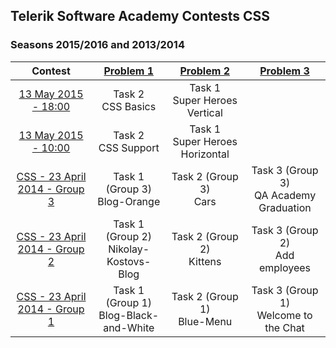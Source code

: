 ## Telerik Software Academy Contests CSS
### Seasons 2015/2016 and 2013/2014

|            Contest            |               [Problem 1](https://github.com/petyakostova/Telerik-Academy/tree/master/Front-end/CSS%20Contests/1)               |            [Problem 2](https://github.com/petyakostova/Telerik-Academy/tree/master/Front-end/CSS%20Contests/2)           |                [Problem 3](https://github.com/petyakostova/Telerik-Academy/tree/master/Front-end/CSS%20Contests/3)               |
|:-----------------------------:|:-------------------------------------:|:------------------------------:|:--------------------------------------:|
|      [13 May 2015 - 18:00](http://bgcoder.com/Contests/236/CSS-13-May-2015-18-00)      |           Task 2 <br /> CSS Basics           |  Task 1 <br /> Super Heroes Vertical  |                                        |
|      [13 May 2015 - 10:00](http://bgcoder.com/Contests/234/CSS-13-May-2015-10-00)      |           Task 2 <br /> CSS Support          | Task 1 <br /> Super Heroes Horizontal |                                        |
| [CSS - 23 April 2014 - Group 3](http://bgcoder.com/Contests/164/CSS-23-April-2014-Group-3) | Task 1 (Group 3) <br /> Blog-Orange |   Task 2 (Group 3) <br /> Cars   | Task 3 (Group 3) <br /> QA Academy Graduation |
| [CSS - 23 April 2014 - Group 2](http://bgcoder.com/Contests/163/CSS-23-April-2014-Group-2) | Task 1 (Group 2) <br /> Nikolay-Kostovs-Blog |    Task 2 (Group 2) <br /> Kittens    |     Task 3 (Group 2) <br /> Add employees     |
| [CSS - 23 April 2014 - Group 1](http://bgcoder.com/Contests/162/CSS-23-April-2014-Group-1) |      Task 1 (Group 1) <br /> Blog-Black-and-White     |      Task 2 (Group 1) <br /> Blue-Menu     |  Task 3 (Group 1) <br /> Welcome to the Chat  |